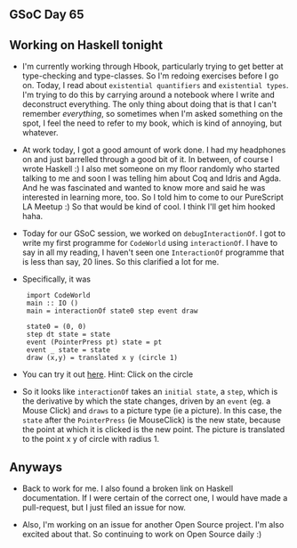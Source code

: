 ## GSoC Day 65

## Working on Haskell tonight

- I'm currently working through Hbook, particularly trying to get better at type-checking and type-classes.
  So I'm redoing exercises before I go on. Today, I read about ```existential quantifiers``` and 
  ```existential types```. I'm trying to do this by carrying around a notebook where I write and
  deconstruct everything. The only thing about doing that is that I can't remember *everything*,
  so sometimes when I'm asked something on the spot, I feel the need to refer to my book, which is
  kind of annoying, but whatever.
  
 - At work today, I got a good amount of work done. I had my headphones on and just barrelled through
   a good bit of it. In between, of course I wrote Haskell :) I also met someone on my floor randomly
   who started talking to me and soon I was telling him about Coq and Idris and Agda. And he was 
   fascinated and wanted to know more and said he was interested in learning more, too. So I told him
   to come to our PureScript LA Meetup :) So that would be kind of cool. I think I'll get him hooked haha.
   
 - Today for our GSoC session, we worked on ```debugInteractionOf```. 
   I got to write my first programme for ```CodeWorld``` using ```interactionOf```. 
   I have to say in all my reading, I haven't seen one ```InteractionOf``` programme that is less than
   say, 20 lines. So this clarified a lot for me.
   
 - Specifically, it was
   ```
    import CodeWorld
    main :: IO ()
    main = interactionOf state0 step event draw

    state0 = (0, 0)
    step dt state = state
    event (PointerPress pt) state = pt
    event _ state = state
    draw (x,y) = translated x y (circle 1) 
   ```
 - You can try it out [here](https://code.world/haskell#PNwEuPV6_7ffRwwknp2kEIw).
    Hint: Click on the circle
    
 - So it looks like ```interactionOf``` takes an ```initial state```, a ```step```, which is the 
    derivative by which the state changes, driven by an ```event``` (eg. a Mouse Click)
    and ```draws``` to a picture type (ie a picture). In this case, the ```state``` after the ```PointerPress``` 
    (ie MouseClick) is the new state, because the point at which it is clicked is the new point.
    The picture is translated to the point x y of circle with radius 1.
  
## Anyways
 - Back to work for me. I also found a broken link on Haskell documentation. If I were certain
   of the correct one, I would have made a pull-request, but I just filed an issue for now.
   
 - Also, I'm working on an issue for another Open Source project. I'm also excited about that.
   So continuing to work on Open Source daily :)
   
